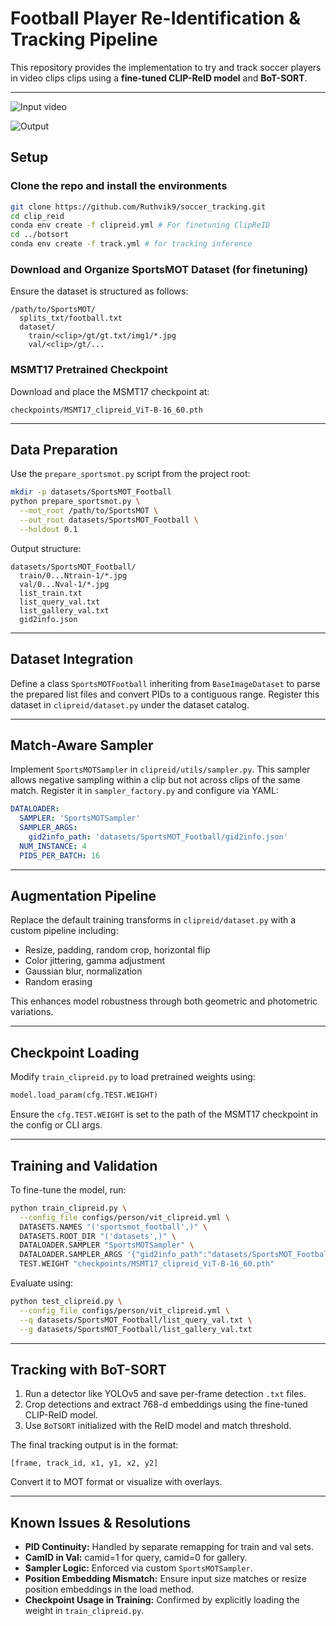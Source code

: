 # Football Player Re-Identification & Tracking Pipeline

This repository provides the implementation to try and track soccer players in video clips clips using a **fine-tuned CLIP-ReID model** and **BoT-SORT**.

---

![Input video](15sec_input_720.gif)

![Output](15sec_output_720_tight.gif)

## Setup

### Clone the repo and install the environments

```bash
git clone https://github.com/Ruthvik9/soccer_tracking.git
cd clip_reid
conda env create -f clipreid.yml # For finetuning ClipReID
cd ../botsort
conda env create -f track.yml # for tracking inference
```

### Download and Organize SportsMOT Dataset (for finetuning)

Ensure the dataset is structured as follows:

```text
/path/to/SportsMOT/
  splits_txt/football.txt
  dataset/
    train/<clip>/gt/gt.txt/img1/*.jpg
    val/<clip>/gt/...
```

### MSMT17 Pretrained Checkpoint

Download and place the MSMT17 checkpoint at:

```text
checkpoints/MSMT17_clipreid_ViT-B-16_60.pth
```

---

## Data Preparation

Use the `prepare_sportsmot.py` script from the project root:

```bash
mkdir -p datasets/SportsMOT_Football
python prepare_sportsmot.py \
  --mot_root /path/to/SportsMOT \
  --out_root datasets/SportsMOT_Football \
  --holdout 0.1
```

Output structure:

```text
datasets/SportsMOT_Football/
  train/0...Ntrain-1/*.jpg
  val/0...Nval-1/*.jpg
  list_train.txt
  list_query_val.txt
  list_gallery_val.txt
  gid2info.json
```

---

## Dataset Integration

Define a class `SportsMOTFootball` inheriting from `BaseImageDataset` to parse the prepared list files and convert PIDs to a contiguous range. Register this dataset in `clipreid/dataset.py` under the dataset catalog.

---

## Match-Aware Sampler

Implement `SportsMOTSampler` in `clipreid/utils/sampler.py`. This sampler allows negative sampling within a clip but not across clips of the same match. Register it in `sampler_factory.py` and configure via YAML:

```yaml
DATALOADER:
  SAMPLER: 'SportsMOTSampler'
  SAMPLER_ARGS:
    gid2info_path: 'datasets/SportsMOT_Football/gid2info.json'
  NUM_INSTANCE: 4
  PIDS_PER_BATCH: 16
```

---

## Augmentation Pipeline

Replace the default training transforms in `clipreid/dataset.py` with a custom pipeline including:

* Resize, padding, random crop, horizontal flip
* Color jittering, gamma adjustment
* Gaussian blur, normalization
* Random erasing

This enhances model robustness through both geometric and photometric variations.

---

## Checkpoint Loading

Modify `train_clipreid.py` to load pretrained weights using:

```python
model.load_param(cfg.TEST.WEIGHT)
```

Ensure the `cfg.TEST.WEIGHT` is set to the path of the MSMT17 checkpoint in the config or CLI args.

---

## Training and Validation

To fine-tune the model, run:

```bash
python train_clipreid.py \
  --config_file configs/person/vit_clipreid.yml \
  DATASETS.NAMES "('sportsmot_football',)" \
  DATASETS.ROOT_DIR "('datasets',)" \
  DATALOADER.SAMPLER "SportsMOTSampler" \
  DATALOADER.SAMPLER_ARGS '{"gid2info_path":"datasets/SportsMOT_Football/gid2info.json"}' \
  TEST.WEIGHT "checkpoints/MSMT17_clipreid_ViT-B-16_60.pth"
```

Evaluate using:

```bash
python test_clipreid.py \
  --config_file configs/person/vit_clipreid.yml \
  --q datasets/SportsMOT_Football/list_query_val.txt \
  --g datasets/SportsMOT_Football/list_gallery_val.txt
```

---

## Tracking with BoT-SORT

1. Run a detector like YOLOv5 and save per-frame detection `.txt` files.
2. Crop detections and extract 768-d embeddings using the fine-tuned CLIP-ReID model.
3. Use `BoTSORT` initialized with the ReID model and match threshold.

The final tracking output is in the format:

```text
[frame, track_id, x1, y1, x2, y2]
```

Convert it to MOT format or visualize with overlays.

---

## Known Issues & Resolutions

* **PID Continuity:** Handled by separate remapping for train and val sets.
* **CamID in Val:** camid=1 for query, camid=0 for gallery.
* **Sampler Logic:** Enforced via custom `SportsMOTSampler`.
* **Position Embedding Mismatch:** Ensure input size matches or resize position embeddings in the load method.
* **Checkpoint Usage in Training:** Confirmed by explicitly loading the weight in `train_clipreid.py`.
